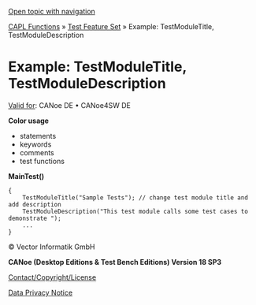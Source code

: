 [Open topic with navigation](../../../../../CANoeDEFamily.htm#Topics/CAPLFunctions/Test/Functions/CAPLfunctionsTFSExampleTestModuleTitleTestModuleDescription.md)

[CAPL Functions](../../CAPLfunctions.md) » [Test Feature Set](../CAPLfunctionsTFSOverview.md) » Example: TestModuleTitle, TestModuleDescription

# Example: TestModuleTitle, TestModuleDescription

[Valid for](../../../Shared/FeatureAvailability.md):  CANoe DE • CANoe4SW DE

**Color usage**

- statements
- keywords
- comments
- test functions

**MainTest()**

```plaintext
{
    TestModuleTitle("Sample Tests"); // change test module title and add description
    TestModuleDescription("This test module calls some test cases to demonstrate ");
    ...
}
```

© Vector Informatik GmbH

**CANoe (Desktop Editions & Test Bench Editions) Version 18 SP3**

[Contact/Copyright/License](../../../Shared/ContactCopyrightLicense.md)

[Data Privacy Notice](https://www.vector.com/int/en/company/get-info/privacy-policy/)
